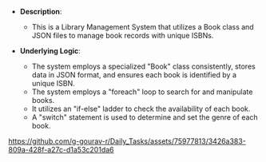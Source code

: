 - **Description**:
  - This is a Library Management System that utilizes a Book class and JSON files to manage book records with unique ISBNs.

- **Underlying Logic**:
  - The system employs a specialized "Book" class consistently, stores data in JSON format, and ensures each book is identified by a unique ISBN.
  - The system employs a "foreach" loop to search for and manipulate books.
  - It utilizes an "if-else" ladder to check the availability of each book.
  - A "switch" statement is used to determine and set the genre of each book.

https://github.com/g-gourav-r/Daily_Tasks/assets/75977813/3426a383-809a-428f-a27c-d1a53c201da6

